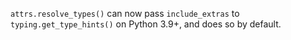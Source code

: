 `attrs.resolve_types()` can now pass `include_extras` to `typing.get_type_hints()` on Python 3.9+, and does so by default.
